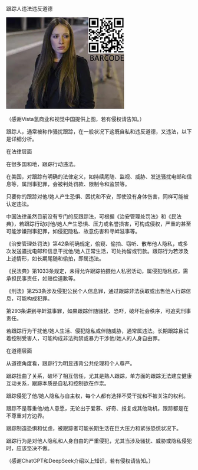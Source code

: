 跟踪人违法违反道德


![跟踪人违法违反道德](https://github.com/ywangnccu/ywang/blob/main/images/Stalking.jpg)

（感谢Vista氢商业和视觉中国提供上图，若有侵权请告知。）

跟踪人，通常被称作骚扰跟踪，在一般状况下这既自私和违反道德，又违法，以下是详细分析。

在法律层面

在很多国和地，跟踪行动违法。

在美国，对跟踪有明确的法律定义，如持续尾随、监视、威胁、发送骚扰电邮和信息等，属刑事犯罪，会被判处罚款、限制令和监禁等。

只要你的跟踪对他/她人产生恐惧、困扰和不安，即使没有身体伤害，同样可能被认定违法。

中国法律虽然目前没有专门的反跟踪法，可根据《治安管理处罚法》和《民法典》，若跟踪行动对他/她人产生恐惧、压力或名誉损害，可构成侵权，严重的甚至可能涉嫌刑事犯罪，如侵犯隐私、故意伤害和寻衅滋事等。

《治安管理处罚法》第42条明确规定，偷窥、偷拍、窃听、散布他人隐私，或多次发送骚扰电邮和信息干扰他/她人正常生活，可处拘留或罚款。跟踪行为若涉及上述情形，如长期尾随和偷拍，即属违法。

《民法典》第1033条规定，未得允许跟踪拍摄他人私密活动，属侵犯隐私权，需承担民事责任，如赔偿道歉等。

《刑法》第253条涉及侵犯公民个人信息罪，通过跟踪非法获取或出售他人行踪信息，可能构成犯罪。

第293条讲到寻衅滋事罪，如果跟踪伴随骚扰、恐吓，破坏社会秩序，可追究刑事责任。

若跟踪行为干扰他/她人生活、侵犯隐私或伴随威胁，通常属违法。长期跟踪且试着控制受害人，可能构成非法拘禁或暴力干涉他/她人的人身自由罪。

在道德层面

从道德角度看，跟踪行为明显违背公共伦理和个人尊严。

跟踪扭曲了关系，破坏了相互信任，尤其是熟人跟踪，单方面的跟踪无法建立健康互动关系，跟踪本质是自私和控制欲在作祟。

跟踪侵犯了他/她人隐私与自主权，每个人都有选择不受干扰和不被关注的权利。

跟踪不是尊重他/她人意愿，无论出于爱慕、好奇、报复或其他动机，跟踪都是在不尊重对方边界。

跟踪制造恐惧和忧虑，被跟踪者可能长期生活在巨大压力和紧张恐慌状况下。

跟踪行为是对他人隐私和人身自由的严重侵犯，尤其当涉及骚扰、威胁或隐私侵犯时，应该坚决不做。

（感谢ChatGPT和DeepSeek介绍以上知识，若有侵权请告知。）
